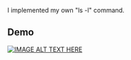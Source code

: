 I implemented my own "ls -l" command.


## Demo 
[![IMAGE ALT TEXT HERE](https://img.youtube.com/vi/IKuKcKXD9sA/0.jpg)](https://youtu.be/IKuKcKXD9sA)
